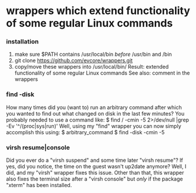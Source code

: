 # wrappers which extend functionality of some regular Linux commands

### installation
1. make sure $PATH contains /usr/local/bin *before* /usr/bin and /bin
2. git clone https://github.com/evcore/wrappers.git
3. copy/move these wrappers into /usr/local/bin/
Result: extended functionality of some regular Linux commands
See also: comment in the wrappers

### find -disk
How many times did you (want to) run an arbitrary command after which you wanted
to find out what changed on disk in the last few minutes?
You probably needed to use a command like:
$ find / -cmin -5 2>/dev/null |grep -Ev '^/(proc|sys|run)'
Well, using my "find" wrapper you can now simply accomplish this using:
$ arbitrary_command
$ find -disk -cmin -5

### virsh resume|console
Did you ever do a "virsh suspend" and some time later "virsh resume"?
If yes, did you notice, the time on the guest wasn't up2date anymore?
Well, I did, and my "virsh" wrapper fixes this issue.
Other than that, this wrapper also fixes the terminal size after a
"virsh console" but *only* if the package "xterm" has been installed.
